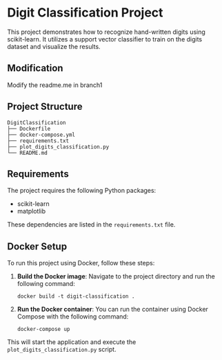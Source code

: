 # Digit Classification Project

This project demonstrates how to recognize hand-written digits using scikit-learn. It utilizes a support vector classifier to train on the digits dataset and visualize the results.

## Modification

Modify the readme.me in branch1

## Project Structure

```
DigitClassification
├── Dockerfile
├── docker-compose.yml
├── requirements.txt
├── plot_digits_classification.py
└── README.md
```

## Requirements

The project requires the following Python packages:

- scikit-learn
- matplotlib

These dependencies are listed in the `requirements.txt` file.

## Docker Setup

To run this project using Docker, follow these steps:

1. **Build the Docker image**:
   Navigate to the project directory and run the following command:
   ```
   docker build -t digit-classification .
   ```

2. **Run the Docker container**:
   You can run the container using Docker Compose with the following command:
   ```
   docker-compose up
   ```

This will start the application and execute the `plot_digits_classification.py` script.